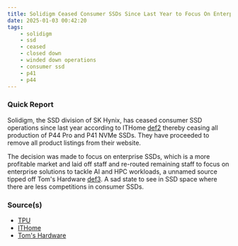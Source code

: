 ```yaml
---
title: Solidigm Ceased Consumer SSDs Since Last Year to Focus On Enterprise SSDs
date: 2025-01-03 00:42:20
tags:
    - solidigm
    - ssd
    - ceased
    - closed down
    - winded down operations
    - consumer ssd
    - p41
    - p44
---
```


### Quick Report

Solidigm, the SSD division of SK Hynix, has ceased consumer SSD operations since last year according to ITHome [def2] thereby ceasing all production of P44 Pro and P41 NVMe SSDs. They have proceeded to remove all product listings from their website.
<!-- more -->

The decision was made to focus on enterprise SSDs, which is a more profitable market and laid off staff and re-routed remaining staff to focus on enterprise solutions to tackle AI and HPC workloads, a unnamed source tipped off Tom\'s Hardware [def3]. A sad state to see in SSD space where there are less competitions in consumer SSDs.

### Source(s)

- [TPU][def]
- [ITHome][def2]
- [Tom\'s Hardware][def3]

[def]: https://www.techpowerup.com/330436/solidigm-stops-consumer-ssd-business-operations-ended-last-year
[def2]: https://www.ithome.com/0/821/908.htm
[def3]: https://www.tomshardware.com/pc-components/ssds/solidigm-pulls-out-of-consumer-ssd-market-with-discontinuation-of-drives-storage-company-shut-down-consumer-division-over-a-year-ago
